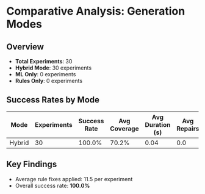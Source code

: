 # Comparative Analysis: Generation Modes

## Overview

- **Total Experiments**: 30
- **Hybrid Mode**: 30 experiments
- **ML Only**: 0 experiments
- **Rules Only**: 0 experiments

## Success Rates by Mode

| Mode | Experiments | Success Rate | Avg Coverage | Avg Duration (s) | Avg Repairs |
|------|-------------|--------------|--------------|------------------|-------------|
| Hybrid | 30 | 100.0% | 70.2% | 0.04 | 0.0 |

## Key Findings

- Average rule fixes applied: 11.5 per experiment
- Overall success rate: **100.0%**
